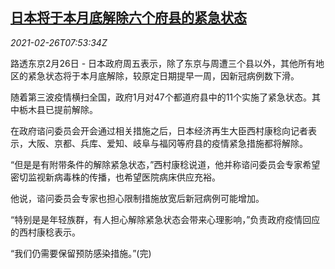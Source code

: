 <!--1614327817000-->
[日本将于本月底解除六个府县的紧急状态](https://cn.reuters.com/article/japan-lifts-emergency-0226-fri-idCNKBS2AQ0U4)
------

<div><i>2021-02-26T07:53:34Z</i></div><p>路透东京2月26日 - 日本政府周五表示，除了东京与周遭三个县以外，其他所有地区的紧急状态将于本月底解除，较原定日期提早一周，因新冠病例数下滑。</p><p>随着第三波疫情横扫全国，政府1月对47个都道府县中的11个实施了紧急状态。其中栃木县已提前解除。</p><p>在政府谘问委员会开会通过相关措施之后，日本经济再生大臣西村康稔向记者表示，大阪、京都、兵库、爱知、岐阜与福冈等府县的疫情紧急措施都将解除。</p><p>“但是是有附带条件的解除紧急状态，”西村康稔说道，他并称谘问委员会专家希望密切监视新病毒株的传播，也希望医院病床供应充裕。</p><p>他说，谘问委员会专家也担心限制措施放宽后新冠病例可能增加。</p><p>“特别是是年轻族群，有人担心解除紧急状态会带来心理影响，”负责政府疫情回应的西村康稔表示。</p><p>“我们仍需要保留预防感染措施。”(完)</p>
